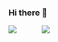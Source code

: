 ### Hi there 👋

<div style="display: flex; flex-direction: row;">
    <img src="http://github-profile-summary-cards.vercel.app/api/cards/repos-per-language?username=kenta-05&theme=github" style="margin-right: 50px;" />
    <img src="http://github-profile-summary-cards.vercel.app/api/cards/stats?username=kenta-05&theme=github" />
</div>

